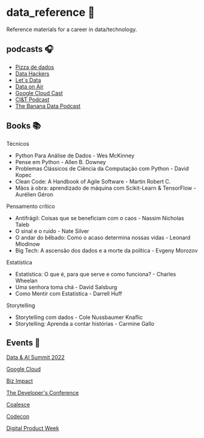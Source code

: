 # data_reference :game_die:

Reference materials for a career in data/technology.   

## podcasts :headphones:
* [Pizza de dados](https://open.spotify.com/show/5k0Ei0MSg5BuiHshr43aSg?si=ba8099dc380d40bc&nd=1)
* [Data Hackers](https://open.spotify.com/show/1oMIHOXsrLFENAeM743g93?si=a9225f3810f44744&nd=1)
* [Let´s Data](https://open.spotify.com/show/0VsNN95jsJVRS424eCFDlg?si=4c73a07b445a492a&nd=1)
* [Data on Air](https://open.spotify.com/show/4mpsDm26A4A1fet8KTtI7N?si=37cad256403e4ba2&nd=1)
* [Google Cloud Cast](https://open.spotify.com/show/6mRL38R3eKP55vqlHLKCdZ?si=9852a8cfdc7d4b10&nd=1)
* [CI&T Podcast](https://open.spotify.com/show/7ICSs5l1OQnGr62i0xrL5L?si=359eed5bb5ac4f49&nd=1)
* [The Banana Data Podcast](https://open.spotify.com/show/3uZK2aPeVwnADRqyYR4nt0?si=46fe6c08a56644af&nd=1)


## Books 📚

Técnicos 

- Python Para Análise de Dados - Wes McKinney
- Pense em Python - Allen B. Downey
- Problemas Clássicos de Ciência da Computação com Python - David Kopec
- Clean Code: A Handbook of Agile Software - Martin Robert C.
- Mãos à obra: aprendizado de máquina com Scikit-Learn & TensorFlow - Aurélien Géron

Pensamento crítico

- Antifrágil: Coisas que se beneficiam com o caos - Nassim Nicholas Taleb
- O sinal e o ruido - Nate Silver
- O andar do bêbado: Como o acaso determina nossas vidas - Leonard Mlodinow
- Big Tech: A ascensão dos dados e a morte da política - Evgeny Morozov

Estatística

- Estatística: O que é, para que serve e como funciona? - Charles Wheelan
- Uma senhora toma chá - David Salsburg
- Como Mentir com Estatística - Darrell Huff

Storytelling

- Storytelling com dados - Cole Nussbaumer Knaflic
- Storytelling: Aprenda a contar histórias - Carmine Gallo


## Events :speech_balloon:

[Data & AI Summit 2022 ](https://www.notion.so/Data-AI-Summit-2022-747ab91508ff41bdb18b312297a5fd5b)

[Google Cloud](https://www.notion.so/Google-Cloud-bc4ba417b18246c1bc457fe0fb2ac472)

[Biz Impact](https://www.notion.so/Biz-Impact-1dfa936a714c4d0b84a7d0a312a9a1db)

[The Developer's Conference](https://www.notion.so/The-Developer-s-Conference-eea89c2986d64188aa6cdc8842e9c61c)

[Coalesce](https://www.notion.so/Coalesce-13626ef4cbfe43e89092a4531224a99f)

[Codecon](https://www.notion.so/Codecon-e61f00c22426421bb15931fbc3abb7e6)

[Digital Product Week](https://www.notion.so/Digital-Product-Week-e4bfbc80adb849028a589e429fcad491)
